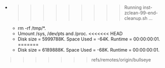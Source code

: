 * >>>>>>>>> Running inst-zclean-99-end-cleanup.sh ...
  * rm -rf /tmp/*.
  * Umount /sys, /dev/pts and /proc.
<<<<<<< HEAD
  * Disk size = 5999788K. Space Used = -64K. Runtime = 00:00:00:01.
=======
  * Disk size = 6189888K. Space Used = -68K. Runtime = 00:00:00:01.
>>>>>>> refs/remotes/origin/bullseye
